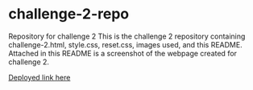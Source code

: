 # challenge-2-repo
Repository for challenge 2
This is the challenge 2 repository containing challenge-2.html, style.css, reset.css, images used, and this README. Attached in this README is a screenshot of the webpage created for challenge 2.

[Deployed link here](https://rob-thompson-git.github.io/first_portfolio/)

<!--![alt text](image.jpg) Don't forget to put screenshot here via the syntax-->
